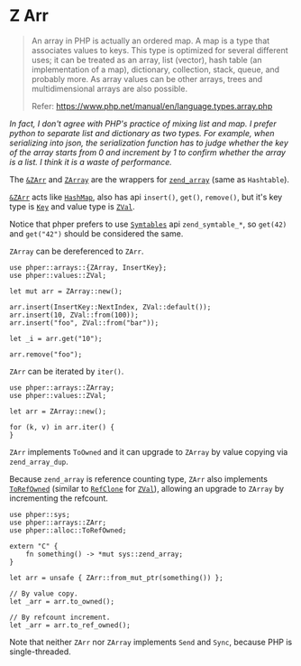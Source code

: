 # Z Arr

> An array in PHP is actually an ordered map. A map is a type that associates
> values to keys. This type is optimized for several different uses; it can be
> treated as an array, list (vector), hash table (an implementation of a map),
> dictionary, collection, stack, queue, and probably more. As array values can
> be other arrays, trees and multidimensional arrays are also possible.
>
> Refer: <https://www.php.net/manual/en/language.types.array.php>

*In fact, I don't agree with PHP's practice of mixing list and map. I prefer*
*python to separate list and dictionary as two types. For example, when*
*serializing into json, the serialization function has to judge whether the key*
*of the array starts from 0 and increment by 1 to confirm whether the array is*
*a list. I think it is a waste of performance.*

The [`&ZArr`](phper::arrays::ZArr) and [`ZArray`](phper::arrays::ZArray) are
the wrappers for [`zend_array`](phper::sys::zend_array) (same as `Hashtable`).

[`&ZArr`](phper::arrays::ZArr) acts like [`HashMap`](std::collections::HashMap),
also has api `insert()`, `get()`, `remove()`, but it's key type is
[`Key`](phper::arrays::Key) and value type is [`ZVal`](phper::values::ZVal).

Notice that phper prefers to use [`Symtables`](https://www.phpinternalsbook.com/php5/hashtables/array_api.html#symtables) api `zend_symtable_*`,
so `get(42)` and `get("42")` should be considered the same.

`ZArray` can be dereferenced to `ZArr`.

```rust,no_run
use phper::arrays::{ZArray, InsertKey};
use phper::values::ZVal;

let mut arr = ZArray::new();

arr.insert(InsertKey::NextIndex, ZVal::default());
arr.insert(10, ZVal::from(100));
arr.insert("foo", ZVal::from("bar"));

let _i = arr.get("10");

arr.remove("foo");
```

`ZArr` can be iterated by `iter()`.

```rust,no_run
use phper::arrays::ZArray;
use phper::values::ZVal;

let arr = ZArray::new();

for (k, v) in arr.iter() {
}
```

`ZArr` implements `ToOwned` and it can upgrade to `ZArray` by value copying via
`zend_array_dup`.

Because `zend_array` is reference counting type, `ZArr` also implements
[`ToRefOwned`](phper::alloc::ToRefOwned) (similar to
[`RefClone`](phper::alloc::RefClone) for [`ZVal`](phper::values::ZVal)), allowing an
upgrade to `ZArray` by incrementing the refcount.

```rust,no_run
use phper::sys;
use phper::arrays::ZArr;
use phper::alloc::ToRefOwned;

extern "C" {
    fn something() -> *mut sys::zend_array;
}

let arr = unsafe { ZArr::from_mut_ptr(something()) };

// By value copy.
let _arr = arr.to_owned(); 

// By refcount increment.
let _arr = arr.to_ref_owned();
```

Note that neither `ZArr` nor `ZArray` implements `Send` and `Sync`, because PHP
is single-threaded.
